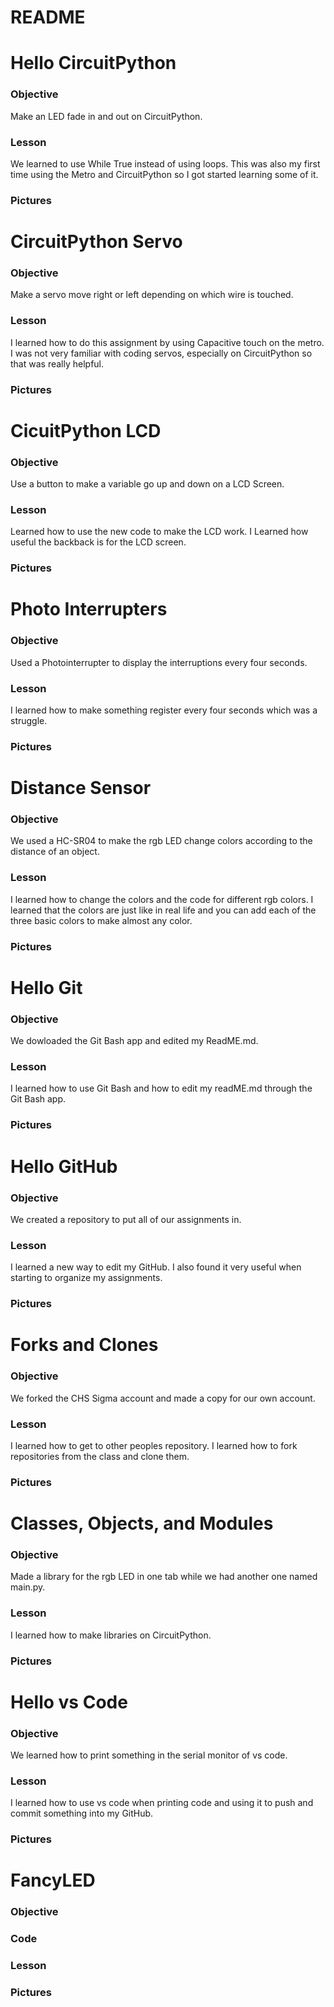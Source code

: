 # README

# Hello CircuitPython
### Objective
Make an LED fade in and out on CircuitPython.

### Lesson
We learned to use While True instead of using loops. This was also my first time using the Metro and CircuitPython so I got started learning some of it.  
### Pictures

# CircuitPython Servo
### Objective
Make a servo move right or left depending on which wire is touched.
### Lesson
I learned how to do this assignment by using Capacitive touch on the metro. I was not very familiar with coding servos, especially on CircuitPython so that was really helpful.
### Pictures

# CicuitPython LCD
### Objective
Use a button to make a variable go up and down on a LCD Screen.

### Lesson
Learned how to use the new code to make the LCD work. I Learned how useful the backback is for the LCD screen.
### Pictures
# Photo Interrupters
### Objective
Used a Photointerrupter to display the interruptions every four seconds.

### Lesson
I learned how to make something register every four seconds which was a struggle. 
### Pictures
# Distance Sensor
### Objective
We used a HC-SR04 to make the rgb LED change colors according to the distance of an object.

### Lesson
I learned how to change the colors and the code for different rgb colors. I learned that the colors are just like in real life and you can add each of the three basic colors to make almost any color.
### Pictures
# Hello Git
### Objective
We dowloaded the Git Bash app and edited my ReadME.md.
### Lesson
I learned how to use Git Bash and how to edit my readME.md through the Git Bash app.
### Pictures
# Hello GitHub
### Objective
We created a repository to put all of our assignments in.
### Lesson
I learned a new way to edit my GitHub. I also found it very useful when starting to organize my assignments.
### Pictures
# Forks and Clones
### Objective
We forked the CHS Sigma account and made a copy for our own account.
### Lesson
I learned how to get to other peoples repository. I learned how to fork repositories from the class and clone them.
### Pictures
# Classes, Objects, and Modules
### Objective
Made a library for the rgb LED in one tab while we had another one named main.py.

### Lesson
I learned how to make libraries on CircuitPython.
### Pictures
# Hello vs Code
### Objective
We learned how to print something in the serial monitor of vs code.

### Lesson
I learned how to use vs code when printing code and using it to push and commit something into my GitHub.
### Pictures
# FancyLED
### Objective

### Code

### Lesson

### Pictures